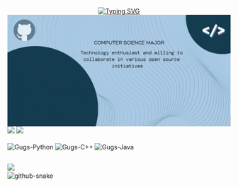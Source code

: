 <div align="center">
  <a href="https://git.io/typing-svg">
    <img src="https://readme-typing-svg.demolab.com?font=Fira+Code&weight=500&size=22&pause=1000&color=1B1479&center=true&vCenter=true&random=false&width=524&lines=%E2%8A%B9+Welcome+to+my+profile!+%CB%99%E1%B5%95%CB%99+%E2%8A%B9+" alt="Typing SVG">
  </a>
</div>

<img align="center" alt="" src="./src/header.gif">

<div>
  <img height = 180em, src = "https://github-readme-stats.vercel.app/api?username=ProgGugs&show_icons=true&theme=vue-dark">
  <img height = 180em, src = "https://github-readme-stats.vercel.app/api/top-langs/?username=ProgGugs&layout=compact&langs_count=5&size_weight=0.5&count_weight=0.5&theme=vue-dark">
</div>

<div syle="display: inline_block"><br>
 <img align = "center" alt = "Gugs-Python" height = "40" width = "50" src="https://cdn.jsdelivr.net/gh/devicons/devicon@latest/icons/python/python-original.svg">
 <img align = "center" alt = "Gugs-C++" height = "40" width = "50" src="https://cdn.jsdelivr.net/gh/devicons/devicon@latest/icons/java/java-original.svg">
 <img align = "center" alt = "Gugs-Java" height = "40" width = "50" src="https://cdn.jsdelivr.net/gh/devicons/devicon@latest/icons/cplusplus/cplusplus-original.svg">
</div>

##

<div>
 <a href= "https://www.linkedin.com/in/gustavo-emerick-dos-santos-32aba52a2/" target="_blank"><img src="https://img.shields.io/badge/LinkedIn-0077B5?style=for-the-badge&logo=linkedin&logoColor=white" target="_blank"></a>
</div>

<picture>
  <source media="(prefers-color-scheme: dark)" srcset="https://raw.githubusercontent.com/ProgGugs/ProgGugs/output/github-snake-dark.svg" />
  <source media="(prefers-color-scheme: light)" srcset="https://raw.githubusercontent.com/ProgGugs/ProgGugs/output/github-snake.svg" />
  <img alt="github-snake" src="https://raw.githubusercontent.com/tobiasmeyhoefer/tobiasmeyhoefer/output/github-snake.svg" />
</picture>

